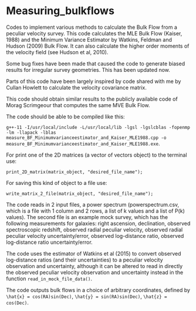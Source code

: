 # Measuring_bulkflows
Codes to implement various methods to calculate the Bulk Flow from a peculiar velocity survey. This code calculates the MLE Bulk Flow (Kaiser, 1988) and the Minimum Variance Estimator by Watkins, Feldman and Hudson (2009) Bulk Flow. It can also calculate the higher order moments of the velocity field (see Hudson et al, 2010). 

Some bug fixes have been made that caused the code to generate biased results for irregular survey geometries. This has been updated now. 

Parts of this code have been largely inspired by code shared with me by Cullan Howlett to calculate the velocity covariance matrix.

This code should obtain similar results to the publicly available code of Morag Scrimgeour that computes the same MVE Bulk Flow.

The code should be able to be compiled like this: 

`g++-11 -I/usr/local/include -L/usr/local/lib -lgsl -lgslcblas -fopenmp -lm -llapack -lblas measure_BF_Minimumvarianceestimator_and_Kaiser_MLE1988.cpp -o measure_BF_Minimumvarianceestimator_and_Kaiser_MLE1988.exe`.

For print one of the 2D matrices (a vector of vectors object) to the terminal use: 

`print_2D_matrix(matrix_object, "desired_file_name");` 

For saving this kind of object to a file use: 

`write_matrix_2_file(matrix_object, "desired_file_name");`

The code reads in 2 input files, a power spectrum (powerspectrum.csv, which is a file with 1 column and 2 rows, a list of k values and a list of P(k) values). The second file is an example mock survey, which has the following measurements for galaxies: right ascension, declination, observed spectroscopic redshift, observed radial peculiar velocity,  observed radial peculiar velocity uncertainty/error, observed log-distance ratio, observed log-distance ratio uncertainty/error. 

The code uses the estimator of Watkins et al (2015) to convert observed log-distance ratios (and their uncertainties) to a peculiar velocity observation and uncertainty, although it can be altered to read in directly the observed peculiar velocity observation and uncertainty instead in the function `read_in_mock_file_data()`.

The code outputs bulk flows in a choice of arbitrary coordinates, defined by 
`\hat{x} = cos(RA)sin(Dec)`, 
`\hat{y} = sin(RA)sin(Dec)`, 
`\hat{z} = cos(Dec)`. 

